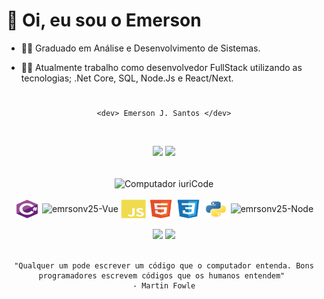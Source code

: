 # 👋 Oi, eu sou o Emerson  


- 🐱‍🏍 Graduado em Análise e Desenvolvimento de Sistemas.

- 🐱‍👤 Atualmente trabalho como desenvolvedor FullStack utilizando as tecnologias; .Net Core, SQL, Node.Js e React/Next.



#


<div align="center">

    <dev> Emerson J. Santos </dev>

<br>
<p>

  <a href ="mailto:emersonv2501@gmail.com">
  <img src="https://img.shields.io/badge/Microsoft_Outlook-0078D4?style=for-the-badge&logo=microsoft-outlook&logoColor=white" target="_blank"></a>

  <a href="https://www.linkedin.com/in/emerson-de-jesus-santos-303640195/" alt="Linkedin" target="_blank">
  <img src="https://img.shields.io/badge/LinkedIn-0077B5?style=for-the-badge&logo=linkedin&logoColor=white" /></a>


</p>
<br>
<img src="https://raw.githubusercontent.com/MicaelliMedeiros/micaellimedeiros/master/image/computer-illustration.png" min-width="400px" max-width="400px" width="400px" align="center" alt="Computador iuriCode">
<div style="display: inline_block"><br>
    <img align="center" alt="emrsonv25-Csharp" height="30" width="40" src="https://raw.githubusercontent.com/devicons/devicon/master/icons/csharp/csharp-original.svg">
    <img align="center" alt="emrsonv25-Vue" height="30" width="40" src="https://cdn.jsdelivr.net/gh/devicons/devicon/icons/vuejs/vuejs-original.svg">
    <img align="center" alt="emrsonv25-Js" height="30" width="40" src="https://raw.githubusercontent.com/devicons/devicon/master/icons/javascript/javascript-plain.svg">
    <img align="center" alt="emrsonv25-HTML" height="30" width="40" src="https://raw.githubusercontent.com/devicons/devicon/master/icons/html5/html5-original.svg">
    <img align="center" alt="emrsonv25-CSS" height="30" width="40" src="https://raw.githubusercontent.com/devicons/devicon/master/icons/css3/css3-original.svg">
    <img align="center" alt="emrsonv25-Python" height="30" width="40" src="https://raw.githubusercontent.com/devicons/devicon/master/icons/python/python-original.svg">
    <img align="center" alt="emrsonv25-Node" height="30" width="40" src="https://cdn.jsdelivr.net/gh/devicons/devicon/icons/nodejs/nodejs-original.svg">
</div>
<br>
    
<div >
  <img height="180" src="https://github-readme-stats.vercel.app/api?username=emersonv25&show_icons=true&theme=dark&count_private=true"/>
  <img height="180" src="https://github-readme-stats.vercel.app/api/top-langs/?username=emersonv25&hide=TeX&langs_count=10&theme=dark&layout=compact&langs_count=7)](https://github.com/anuraghazra/github-readme-stats"/>
</div>
<br>
    <div>


    ⁠"Qualquer um pode escrever um código que o computador entenda. Bons programadores escrevem códigos que os humanos entendem" 
    - Martin Fowle

</div>
</div>
